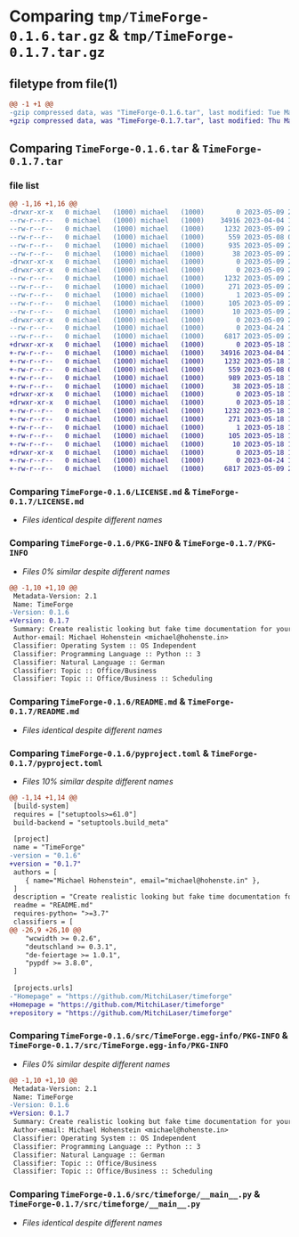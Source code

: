 # Comparing `tmp/TimeForge-0.1.6.tar.gz` & `tmp/TimeForge-0.1.7.tar.gz`

## filetype from file(1)

```diff
@@ -1 +1 @@
-gzip compressed data, was "TimeForge-0.1.6.tar", last modified: Tue May  9 20:24:27 2023, max compression
+gzip compressed data, was "TimeForge-0.1.7.tar", last modified: Thu May 18 14:54:53 2023, max compression
```

## Comparing `TimeForge-0.1.6.tar` & `TimeForge-0.1.7.tar`

### file list

```diff
@@ -1,16 +1,16 @@
-drwxr-xr-x   0 michael   (1000) michael   (1000)        0 2023-05-09 20:24:27.025466 TimeForge-0.1.6/
--rw-r--r--   0 michael   (1000) michael   (1000)    34916 2023-04-04 11:47:23.000000 TimeForge-0.1.6/LICENSE.md
--rw-r--r--   0 michael   (1000) michael   (1000)     1232 2023-05-09 20:24:27.025466 TimeForge-0.1.6/PKG-INFO
--rw-r--r--   0 michael   (1000) michael   (1000)      559 2023-05-08 08:20:49.000000 TimeForge-0.1.6/README.md
--rw-r--r--   0 michael   (1000) michael   (1000)      935 2023-05-09 20:24:18.000000 TimeForge-0.1.6/pyproject.toml
--rw-r--r--   0 michael   (1000) michael   (1000)       38 2023-05-09 20:24:27.025466 TimeForge-0.1.6/setup.cfg
-drwxr-xr-x   0 michael   (1000) michael   (1000)        0 2023-05-09 20:24:27.022133 TimeForge-0.1.6/src/
-drwxr-xr-x   0 michael   (1000) michael   (1000)        0 2023-05-09 20:24:27.022133 TimeForge-0.1.6/src/TimeForge.egg-info/
--rw-r--r--   0 michael   (1000) michael   (1000)     1232 2023-05-09 20:24:27.000000 TimeForge-0.1.6/src/TimeForge.egg-info/PKG-INFO
--rw-r--r--   0 michael   (1000) michael   (1000)      271 2023-05-09 20:24:27.000000 TimeForge-0.1.6/src/TimeForge.egg-info/SOURCES.txt
--rw-r--r--   0 michael   (1000) michael   (1000)        1 2023-05-09 20:24:27.000000 TimeForge-0.1.6/src/TimeForge.egg-info/dependency_links.txt
--rw-r--r--   0 michael   (1000) michael   (1000)      105 2023-05-09 20:24:27.000000 TimeForge-0.1.6/src/TimeForge.egg-info/requires.txt
--rw-r--r--   0 michael   (1000) michael   (1000)       10 2023-05-09 20:24:27.000000 TimeForge-0.1.6/src/TimeForge.egg-info/top_level.txt
-drwxr-xr-x   0 michael   (1000) michael   (1000)        0 2023-05-09 20:24:27.025466 TimeForge-0.1.6/src/timeforge/
--rw-r--r--   0 michael   (1000) michael   (1000)        0 2023-04-24 11:15:53.000000 TimeForge-0.1.6/src/timeforge/__init__.py
--rw-r--r--   0 michael   (1000) michael   (1000)     6817 2023-05-09 20:24:02.000000 TimeForge-0.1.6/src/timeforge/__main__.py
+drwxr-xr-x   0 michael   (1000) michael   (1000)        0 2023-05-18 14:54:53.953662 TimeForge-0.1.7/
+-rw-r--r--   0 michael   (1000) michael   (1000)    34916 2023-04-04 11:47:23.000000 TimeForge-0.1.7/LICENSE.md
+-rw-r--r--   0 michael   (1000) michael   (1000)     1232 2023-05-18 14:54:53.953662 TimeForge-0.1.7/PKG-INFO
+-rw-r--r--   0 michael   (1000) michael   (1000)      559 2023-05-08 08:20:49.000000 TimeForge-0.1.7/README.md
+-rw-r--r--   0 michael   (1000) michael   (1000)      989 2023-05-18 14:54:47.000000 TimeForge-0.1.7/pyproject.toml
+-rw-r--r--   0 michael   (1000) michael   (1000)       38 2023-05-18 14:54:53.953662 TimeForge-0.1.7/setup.cfg
+drwxr-xr-x   0 michael   (1000) michael   (1000)        0 2023-05-18 14:54:53.950328 TimeForge-0.1.7/src/
+drwxr-xr-x   0 michael   (1000) michael   (1000)        0 2023-05-18 14:54:53.950328 TimeForge-0.1.7/src/TimeForge.egg-info/
+-rw-r--r--   0 michael   (1000) michael   (1000)     1232 2023-05-18 14:54:53.000000 TimeForge-0.1.7/src/TimeForge.egg-info/PKG-INFO
+-rw-r--r--   0 michael   (1000) michael   (1000)      271 2023-05-18 14:54:53.000000 TimeForge-0.1.7/src/TimeForge.egg-info/SOURCES.txt
+-rw-r--r--   0 michael   (1000) michael   (1000)        1 2023-05-18 14:54:53.000000 TimeForge-0.1.7/src/TimeForge.egg-info/dependency_links.txt
+-rw-r--r--   0 michael   (1000) michael   (1000)      105 2023-05-18 14:54:53.000000 TimeForge-0.1.7/src/TimeForge.egg-info/requires.txt
+-rw-r--r--   0 michael   (1000) michael   (1000)       10 2023-05-18 14:54:53.000000 TimeForge-0.1.7/src/TimeForge.egg-info/top_level.txt
+drwxr-xr-x   0 michael   (1000) michael   (1000)        0 2023-05-18 14:54:53.950328 TimeForge-0.1.7/src/timeforge/
+-rw-r--r--   0 michael   (1000) michael   (1000)        0 2023-04-24 11:15:53.000000 TimeForge-0.1.7/src/timeforge/__init__.py
+-rw-r--r--   0 michael   (1000) michael   (1000)     6817 2023-05-09 20:24:02.000000 TimeForge-0.1.7/src/timeforge/__main__.py
```

### Comparing `TimeForge-0.1.6/LICENSE.md` & `TimeForge-0.1.7/LICENSE.md`

 * *Files identical despite different names*

### Comparing `TimeForge-0.1.6/PKG-INFO` & `TimeForge-0.1.7/PKG-INFO`

 * *Files 0% similar despite different names*

```diff
@@ -1,10 +1,10 @@
 Metadata-Version: 2.1
 Name: TimeForge
-Version: 0.1.6
+Version: 0.1.7
 Summary: Create realistic looking but fake time documentation for your student job at KIT
 Author-email: Michael Hohenstein <michael@hohenste.in>
 Classifier: Operating System :: OS Independent
 Classifier: Programming Language :: Python :: 3
 Classifier: Natural Language :: German
 Classifier: Topic :: Office/Business
 Classifier: Topic :: Office/Business :: Scheduling
```

### Comparing `TimeForge-0.1.6/README.md` & `TimeForge-0.1.7/README.md`

 * *Files identical despite different names*

### Comparing `TimeForge-0.1.6/pyproject.toml` & `TimeForge-0.1.7/pyproject.toml`

 * *Files 10% similar despite different names*

```diff
@@ -1,14 +1,14 @@
 [build-system]
 requires = ["setuptools>=61.0"]
 build-backend = "setuptools.build_meta"
 
 [project]
 name = "TimeForge"
-version = "0.1.6"
+version = "0.1.7"
 authors = [
 	{ name="Michael Hohenstein", email="michael@hohenste.in" },
 ]
 description = "Create realistic looking but fake time documentation for your student job at KIT"
 readme = "README.md"
 requires-python= ">=3.7"
 classifiers = [
@@ -26,9 +26,10 @@
 	"wcwidth >= 0.2.6",
 	"deutschland >= 0.3.1",
 	"de-feiertage >= 1.0.1",
 	"pypdf >= 3.8.0",
 ]
 
 [projects.urls]
-"Homepage" = "https://github.com/MitchiLaser/timeforge"
+Homepage = "https://github.com/MitchiLaser/timeforge"
+repository = "https://github.com/MitchiLaser/timeforge"
```

### Comparing `TimeForge-0.1.6/src/TimeForge.egg-info/PKG-INFO` & `TimeForge-0.1.7/src/TimeForge.egg-info/PKG-INFO`

 * *Files 0% similar despite different names*

```diff
@@ -1,10 +1,10 @@
 Metadata-Version: 2.1
 Name: TimeForge
-Version: 0.1.6
+Version: 0.1.7
 Summary: Create realistic looking but fake time documentation for your student job at KIT
 Author-email: Michael Hohenstein <michael@hohenste.in>
 Classifier: Operating System :: OS Independent
 Classifier: Programming Language :: Python :: 3
 Classifier: Natural Language :: German
 Classifier: Topic :: Office/Business
 Classifier: Topic :: Office/Business :: Scheduling
```

### Comparing `TimeForge-0.1.6/src/timeforge/__main__.py` & `TimeForge-0.1.7/src/timeforge/__main__.py`

 * *Files identical despite different names*

